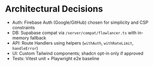 # Architectural Decisions

- Auth: Firebase Auth (Google/GitHub) chosen for simplicity and CSP constraints
- DB: Supabase compat via `/server/compat/flowlancer.ts` with in-memory fallback
- API: Route Handlers using helpers (`withAuth`, `withRateLimit`, `handleError`)
- UI: Custom Tailwind components; shadcn opt-in only if approved
- Tests: Vitest unit + Playwright e2e baseline

